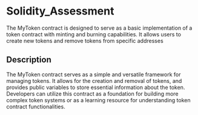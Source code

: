 # Solidity_Assessment
The MyToken contract is designed to serve as a basic implementation of a token contract with minting and burning capabilities. It allows users to create new tokens and remove tokens from specific addresses

## Description

The MyToken contract serves as a simple and versatile framework for managing tokens. It allows for the creation and removal of tokens, and provides public variables to store essential information about the token. Developers can utilize this contract as a foundation for building more complex token systems or as a learning resource for understanding token contract functionalities.

